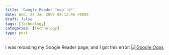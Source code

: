 ```yaml
---
title: 'Google Reader "oop''d"'
date: Wed, 24 Jan 2007 04:12:46 +0000
draft: false
tags: [Technology]
categories: [Technology]
type: post
---
```


I was reloading my Google Reader page, and I got this error: [![Google Oops](http://zeusville.files.wordpress.com/2007/01/oops.png)](http://zeusville.files.wordpress.com/2007/01/oops.png "Google Oops")